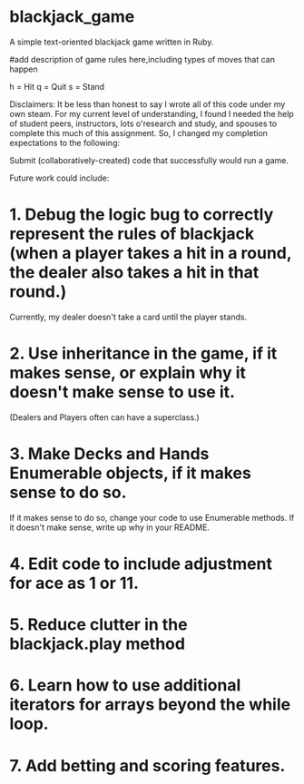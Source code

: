 blackjack_game
==============

A simple text-oriented blackjack game written in Ruby.

#add description of game rules here,including types of moves that can happen

h = Hit
q = Quit
s = Stand


Disclaimers:
It be less than honest to say I wrote all of this code under my own steam.
For my current level of understanding, I found I needed the help of student peers, instructors,
lots o'research and study, and spouses to complete this much of this assignment.
So, I changed my completion expectations to the following:

Submit (collaboratively-created) code that successfully would run a game.

Future work could include:
# 1. Debug the logic bug to correctly represent the rules of blackjack (when a player takes a hit in a round, the dealer also takes a hit in that round.)
Currently, my dealer doesn't take a card until the player stands.
# 2. Use inheritance in the game, if it makes sense, or explain why it doesn't make sense to use it.
(Dealers and Players often can have a superclass.)
# 3. Make Decks and Hands Enumerable objects, if it makes sense to do so.
If it makes sense to do so, change your code to use Enumerable methods.
If it doesn't make sense, write up why in your README.
# 4. Edit code to include adjustment for ace as 1 or 11.
# 5. Reduce clutter in the blackjack.play method
# 6. Learn how to use additional iterators for arrays beyond the while loop.
# 7. Add betting and scoring features.
